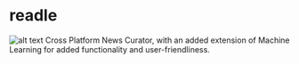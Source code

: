 # readle
![alt text](https://image.ibb.co/kh2Qz6/iconbeta.png)
Cross Platform News Curator, with an added extension of Machine Learning for added functionality and user-friendliness.
